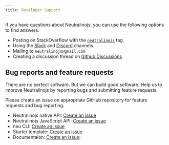 ```yaml
---
title: Developer Support
---
```


If you have questions about Neutralinojs, you can use the following options to
find answers.

- Posting on StackOverflow with the [`neutralinojs`](https://stackoverflow.com/questions/tagged/neutralinojs) tag.
- Using the [Slack](https://join.slack.com/t/neutralinojs/shared_invite/zt-b7mbivj5-pKpO6U5drmeT68vKD_pc6w)
    and [Discord](https://discord.gg/cybpp4guTJ) channels.
- Mailing to `neutralinojs@gmail.com`
- Creating a discussion thread on [Github Discussions](https://github.com/neutralinojs/neutralinojs/discussions)

## Bug reports and feature requests

There are no perfect software. But we can build good software. Help us to improve Neutralinojs by reporting bugs
and submitting feature requests.

Please create an issue on appropriate GitHub repository for feature requests and bug reporting.

- Neutralinojs native API: [Create an issue](https://github.com/neutralinojs/neutralinojs/issues/new)
- Neutralinojs JavaScript API: [Create an issue](https://github.com/neutralinojs/neutralino.js/issues/new)
- neu CLI: [Create an issue](https://github.com/neutralinojs/neutralinojs-cli/issues/new)
- Starter template: [Create an issue](https://github.com/neutralinojs/neutralinojs-minimal/issues/new)
- Documentaion: [Create an issue](https://github.com/neutralinojs/neutralinojs.github.io/issues/new): 
